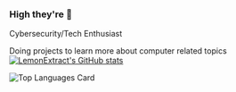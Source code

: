### High they're 🌊

Cybersecurity/Tech Enthusiast

Doing projects to learn more about computer related topics
[![LemonExtract's GitHub stats](https://github-readme-stats.vercel.app/api?username=LemonExtract)](https://github.com/anuraghazra/github-readme-stats)

![Top Languages Card](https://github-readme-stats.vercel.app/api/top-langs/?username=LemonExtract&layout=compact)
